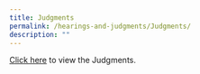 ```yaml
---
title: Judgments
permalink: /hearings-and-judgments/Judgments/
description: ""
---
```

[Click here](https://www.elitigation.sg/gd/Home/Index?filter=SICC) to view the Judgments.